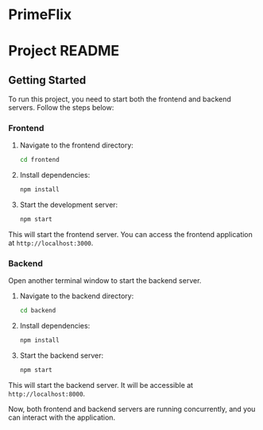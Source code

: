 # PrimeFlix
# Project README

## Getting Started

To run this project, you need to start both the frontend and backend servers. Follow the steps below:

### Frontend

1. Navigate to the frontend directory:
    ```bash
    cd frontend
    ```

2. Install dependencies:
    ```bash
    npm install
    ```

3. Start the development server:
    ```bash
    npm start
    ```

This will start the frontend server. You can access the frontend application at `http://localhost:3000`.

### Backend

Open another terminal window to start the backend server.

1. Navigate to the backend directory:
    ```bash
    cd backend
    ```

2. Install dependencies:
    ```bash
    npm install
    ```

3. Start the backend server:
    ```bash
    npm start
    ```

This will start the backend server. It will be accessible at `http://localhost:8000`.

Now, both frontend and backend servers are running concurrently, and you can interact with the application.
